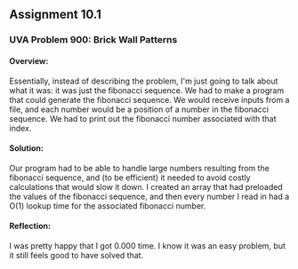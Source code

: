 ## Assignment 10.1
### UVA Problem 900: Brick Wall Patterns

#### Overview:
Essentially, instead of describing the problem, I'm just going to talk about what it was: it was just the fibonacci sequence. We had to make a program that could
generate the fibonacci sequence. We would receive inputs from a file, and each number would be a position of a number in the fibonacci sequence. We had to print out
the fibonacci number associated with that index.

#### Solution:
Our program had to be able to handle large numbers resulting from the fibonacci sequence, and (to be efficient) it needed to avoid costly calculations that would slow
it down. I created an array that had preloaded the values of the fibonacci sequence, and then every number I read in had a O(1) lookup time for the associated fibonacci
number.

#### Reflection:
I was pretty happy that I got 0.000 time. I know it was an easy problem, but it still feels good to have solved that.
